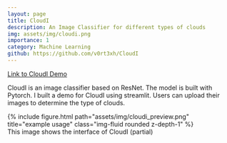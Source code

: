 ```yaml
---
layout: page
title: CloudI
description: An Image Classifier for different types of clouds
img: assets/img/cloudi.png
importance: 1
category: Machine Learning
github: https://github.com/v0rt3xh/CloudI
---
```

[Link to CloudI Demo](https://share.streamlit.io/v0rt3xh/cloudi/main/Cloudi_demo/cloudi_demo.py)

CloudI is an image classifier based on ResNet. The model is built with Pytorch. I built a demo for CloudI using streamlit. Users can upload their images to determine the type of clouds. 

<!--
    ---
    layout: page
    title: project
    description: a project with a background image
    img: /assets/img/12.jpg
    ---
-->

<div class="row">
    <div class="col-sm mt-3 mt-md-0">
        {% include figure.html path="assets/img/cloudi_preview.png" title="example usage" class="img-fluid rounded z-depth-1" %}
    </div>
</div>
<div class="caption">
    This image shows the interface of CloudI (partial)
</div>

